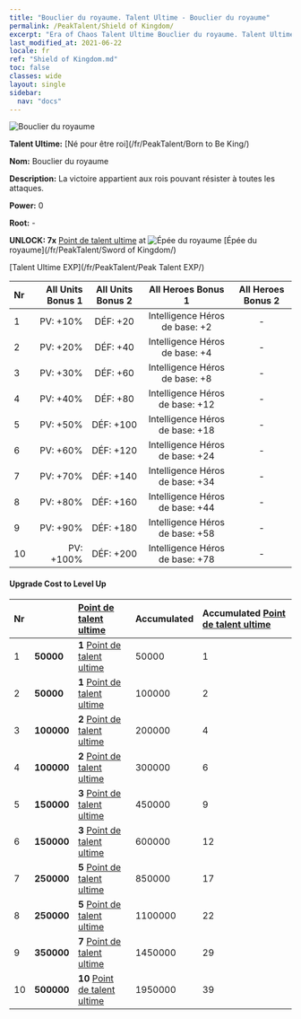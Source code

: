 ```yaml
---
title: "Bouclier du royaume. Talent Ultime - Bouclier du royaume"
permalink: /PeakTalent/Shield of Kingdom/
excerpt: "Era of Chaos Talent Ultime Bouclier du royaume. Talent Ultime Bouclier du royaume. Bouclier du royaume"
last_modified_at: 2021-06-22
locale: fr
ref: "Shield of Kingdom.md"
toc: false
classes: wide
layout: single
sidebar:
  nav: "docs"
---
```


  ![Bouclier du royaume](/images/pt/talent_4402.png)

  **Talent Ultime:** [Né pour être roi](/fr/PeakTalent/Born to Be King/)

  **Nom:** Bouclier du royaume

  **Description:** La victoire appartient aux rois pouvant résister à toutes les attaques.

  **Power:** 0

  **Root:** -

  **UNLOCK: 7x** [Point de talent ultime](/ItemsFR/con_934/) at ![Épée du royaume](/images/pt/talent_4401.png) [Épée du royaume](/fr/PeakTalent/Sword of Kingdom/)

  [Talent Ultime EXP](/fr/PeakTalent/Peak Talent EXP/)

  | Nr | All Units Bonus 1 | All Units Bonus 2 | All Heroes Bonus 1 | All Heroes Bonus 2 |
  |:---|--------------:|:-------------:|:-------------:|:-------------:|
  | 1 | PV: +10% | DÉF: +20 | Intelligence Héros de base: +2 | - |
  | 2 | PV: +20% | DÉF: +40 | Intelligence Héros de base: +4 | - |
  | 3 | PV: +30% | DÉF: +60 | Intelligence Héros de base: +8 | - |
  | 4 | PV: +40% | DÉF: +80 | Intelligence Héros de base: +12 | - |
  | 5 | PV: +50% | DÉF: +100 | Intelligence Héros de base: +18 | - |
  | 6 | PV: +60% | DÉF: +120 | Intelligence Héros de base: +24 | - |
  | 7 | PV: +70% | DÉF: +140 | Intelligence Héros de base: +34 | - |
  | 8 | PV: +80% | DÉF: +160 | Intelligence Héros de base: +44 | - |
  | 9 | PV: +90% | DÉF: +180 | Intelligence Héros de base: +58 | - |
  | 10 | PV: +100% | DÉF: +200 | Intelligence Héros de base: +78 | - |


#### Upgrade Cost to Level Up

  | Nr | <i class="fas fa-coins"/> | [Point de talent ultime](/ItemsFR/con_934/) | Accumulated <i class="fas fa-coins"/> | Accumulated [Point de talent ultime](/ItemsFR/con_934/) |
  |:---|:--------------|:-------------|:-------------|:-------------|
  | 1 | **50000** | **1** [Point de talent ultime](/ItemsFR/con_934/) | 50000 | 1 |
  | 2 | **50000** | **1** [Point de talent ultime](/ItemsFR/con_934/) | 100000 | 2 |
  | 3 | **100000** | **2** [Point de talent ultime](/ItemsFR/con_934/) | 200000 | 4 |
  | 4 | **100000** | **2** [Point de talent ultime](/ItemsFR/con_934/) | 300000 | 6 |
  | 5 | **150000** | **3** [Point de talent ultime](/ItemsFR/con_934/) | 450000 | 9 |
  | 6 | **150000** | **3** [Point de talent ultime](/ItemsFR/con_934/) | 600000 | 12 |
  | 7 | **250000** | **5** [Point de talent ultime](/ItemsFR/con_934/) | 850000 | 17 |
  | 8 | **250000** | **5** [Point de talent ultime](/ItemsFR/con_934/) | 1100000 | 22 |
  | 9 | **350000** | **7** [Point de talent ultime](/ItemsFR/con_934/) | 1450000 | 29 |
  | 10 | **500000** | **10** [Point de talent ultime](/ItemsFR/con_934/) | 1950000 | 39 |
